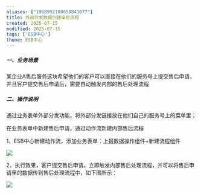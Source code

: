 ```yaml
---
aliases: ["1968992108658841077"]
title: 外部分发数据创建审批流程
created: 2025-07-15
modified: 2025-07-15
tags: ['ESB中心']
theme: ESB中心
---
```


##### **一、业务场景**

某企业A售后服务这块希望他们的客户可以直接在他们的服务号上提交售后申请，并且客户提交售后申请后，需要自动触发内部的售后处理流程

##### **二、操作说明**

通过业务表单外部分发功能，将外部分发链接放在他们自己的服务号上的菜单里；

在业务表单中新建售后申请，通过动作流新建内部售后流程

1、ESB中心新建动作流，添加业务表单：上报数据操作组件+新建流程组件

![](cbf1582fd9ae598a3d602aead0d05602.jpg)

2、执行效果，客户提交售后申请，立即触发内部售后处理流程，并可以将售后申请里的数据传到售后处理流程中，如下图所示：

![](41f0ea944b207dcf87af48e1e71d8f57.jpg)